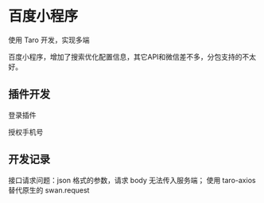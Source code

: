 # 百度小程序

使用 Taro 开发，实现多端

百度小程序，增加了搜索优化配置信息，其它API和微信差不多，分包支持的不太好。

## 插件开发

登录插件

授权手机号

## 开发记录

接口请求问题：json 格式的参数，请求 body 无法传入服务端；
使用 taro-axios 替代原生的 swan.request
